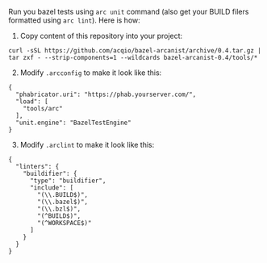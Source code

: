 Run you bazel tests using `arc unit` command (also get your BUILD filers formatted using `arc lint`). Here is how:

1. Copy content of this repository into your project:
```
curl -sSL https://github.com/acqio/bazel-arcanist/archive/0.4.tar.gz | tar zxf - --strip-components=1 --wildcards bazel-arcanist-0.4/tools/*
```
2. Modify `.arcconfig` to make it look like this:
```
{
  "phabricator.uri": "https://phab.yourserver.com/",
  "load": [
    "tools/arc"
  ],
  "unit.engine": "BazelTestEngine"
}
```
3. Modify `.arclint` to make it look like this:
```
{
  "linters": {
    "buildifier": {
      "type": "buildifier",
      "include": [
        "(\\.BUILD$)",
        "(\\.bazel$)",
        "(\\.bzl$)",
        "(^BUILD$)",
        "(^WORKSPACE$)"
      ]
    }
  }
}
```
